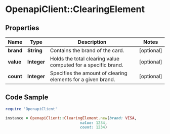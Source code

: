 # OpenapiClient::ClearingElement

## Properties

Name | Type | Description | Notes
------------ | ------------- | ------------- | -------------
**brand** | **String** | Contains the brand of the card. | [optional] 
**value** | **Integer** | Holds the total clearing value computed for a specific brand. | [optional] 
**count** | **Integer** | Specifies the amount of clearing elements for a given brand. | [optional] 

## Code Sample

```ruby
require 'OpenapiClient'

instance = OpenapiClient::ClearingElement.new(brand: VISA,
                                 value: 1234,
                                 count: 1234)
```


